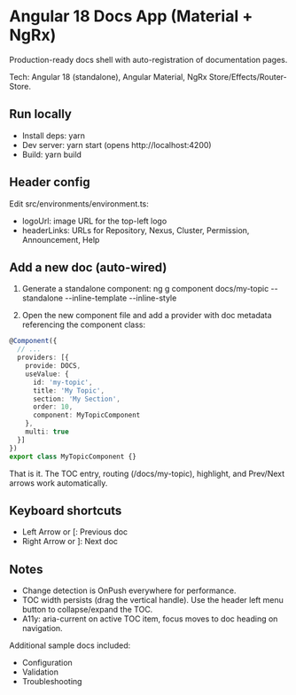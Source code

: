 # Angular 18 Docs App (Material + NgRx)

Production-ready docs shell with auto-registration of documentation pages.

Tech: Angular 18 (standalone), Angular Material, NgRx Store/Effects/Router-Store.

## Run locally

- Install deps: yarn
- Dev server: yarn start (opens http://localhost:4200)
- Build: yarn build

## Header config

Edit src/environments/environment.ts:
- logoUrl: image URL for the top-left logo
- headerLinks: URLs for Repository, Nexus, Cluster, Permission, Announcement, Help

## Add a new doc (auto-wired)

1) Generate a standalone component:
   ng g component docs/my-topic --standalone --inline-template --inline-style

2) Open the new component file and add a provider with doc metadata referencing the component class:

```ts
@Component({
  // ...
  providers: [{
    provide: DOCS,
    useValue: {
      id: 'my-topic',
      title: 'My Topic',
      section: 'My Section',
      order: 10,
      component: MyTopicComponent
    },
    multi: true
  }]
})
export class MyTopicComponent {}
```

That is it. The TOC entry, routing (/docs/my-topic), highlight, and Prev/Next arrows work automatically.

## Keyboard shortcuts
- Left Arrow or [: Previous doc
- Right Arrow or ]: Next doc

## Notes
- Change detection is OnPush everywhere for performance.
- TOC width persists (drag the vertical handle). Use the header left menu button to collapse/expand the TOC.
- A11y: aria-current on active TOC item, focus moves to doc heading on navigation.

Additional sample docs included:
- Configuration
- Validation
- Troubleshooting